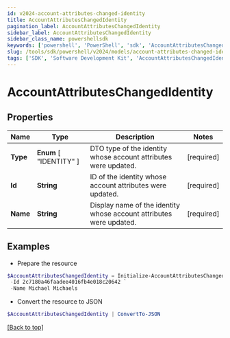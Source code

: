 ```yaml
---
id: v2024-account-attributes-changed-identity
title: AccountAttributesChangedIdentity
pagination_label: AccountAttributesChangedIdentity
sidebar_label: AccountAttributesChangedIdentity
sidebar_class_name: powershellsdk
keywords: ['powershell', 'PowerShell', 'sdk', 'AccountAttributesChangedIdentity', 'V2024AccountAttributesChangedIdentity'] 
slug: /tools/sdk/powershell/v2024/models/account-attributes-changed-identity
tags: ['SDK', 'Software Development Kit', 'AccountAttributesChangedIdentity', 'V2024AccountAttributesChangedIdentity']
---
```



# AccountAttributesChangedIdentity

## Properties

Name | Type | Description | Notes
------------ | ------------- | ------------- | -------------
**Type** |  **Enum** [  "IDENTITY" ] | DTO type of the identity whose account attributes were updated. | [required]
**Id** | **String** | ID of the identity whose account attributes were updated. | [required]
**Name** | **String** | Display name of the identity whose account attributes were updated. | [required]

## Examples

- Prepare the resource
```powershell
$AccountAttributesChangedIdentity = Initialize-AccountAttributesChangedIdentity  -Type IDENTITY `
 -Id 2c7180a46faadee4016fb4e018c20642 `
 -Name Michael Michaels
```

- Convert the resource to JSON
```powershell
$AccountAttributesChangedIdentity | ConvertTo-JSON
```


[[Back to top]](#) 


